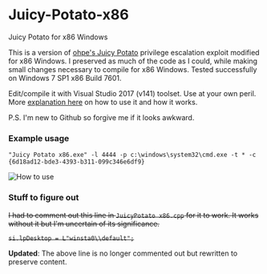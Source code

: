 # Juicy-Potato-x86
Juicy Potato for x86 Windows

This is a version of [ohpe's Juicy Potato][1] privilege escalation exploit modified for x86 Windows. I preserved as much of the code as I could, while making small changes necessary to compile for x86 Windows. Tested successfully on Windows 7 SP1 x86 Build 7601.

Edit/compile it with Visual Studio 2017 (v141) toolset. Use at your own peril.
More [explanation here][2] on how to use it and how it works.

P.S. I'm new to Github so forgive me if it looks awkward.

### Example usage

```
"Juicy Potato x86.exe" -l 4444 -p c:\windows\system32\cmd.exe -t * -c {6d18ad12-bde3-4393-b311-099c346e6df9}
```
![How to use](https://github.com/ivanitlearning/Juicy-Potato-x86/blob/master/JuicyPotato-x86.png)


### Stuff to figure out
~~I had to comment out this line in `JuicyPotato x86.cpp` for it to work. It works without it but I'm uncertain of its significance.~~

~~`si.lpDesktop = L"winsta0\\default";`~~

**Updated**: The above line is no longer commented out but rewritten to preserve content.

[1]: https://github.com/ohpe/juicy-potato
[2]: https://hunter2.gitbook.io/darthsidious/privilege-escalation/juicy-potato

